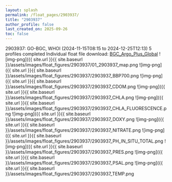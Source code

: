 ```yaml
---
layout: splash
permalink: /float_pages/2903937/
title: "2903937"
author_profile: false
last_created_on: 2025-09-26
toc: false
---
```

 
2903937: GO-BGC, WHOI (2024-11-15T08:15 to 2024-12-25T12:13)
5 profiles completed
Individual float file download: [BGC_Argo_Plus_Global](https://ftp.soest.hawaii.edu/bgc_argo_plus/Individual_Floats/outliers_removed/2903937_Sprof_processed.nc)
![img-png]({{ site.url }}{{ site.baseurl }}/assets/images/float_figures/2903937/01_2903937_map.png
![img-png]({{ site.url }}{{ site.baseurl }}/assets/images/float_figures/2903937/2903937_BBP700.png
![img-png]({{ site.url }}{{ site.baseurl }}/assets/images/float_figures/2903937/2903937_CDOM.png
![img-png]({{ site.url }}{{ site.baseurl }}/assets/images/float_figures/2903937/2903937_CHLA.png
![img-png]({{ site.url }}{{ site.baseurl }}/assets/images/float_figures/2903937/2903937_CHLA_FLUORESCENCE.png
![img-png]({{ site.url }}{{ site.baseurl }}/assets/images/float_figures/2903937/2903937_DOXY.png
![img-png]({{ site.url }}{{ site.baseurl }}/assets/images/float_figures/2903937/2903937_NITRATE.png
![img-png]({{ site.url }}{{ site.baseurl }}/assets/images/float_figures/2903937/2903937_PH_IN_SITU_TOTAL.png
![img-png]({{ site.url }}{{ site.baseurl }}/assets/images/float_figures/2903937/2903937_PRES.png
![img-png]({{ site.url }}{{ site.baseurl }}/assets/images/float_figures/2903937/2903937_PSAL.png
![img-png]({{ site.url }}{{ site.baseurl }}/assets/images/float_figures/2903937/2903937_TEMP.png
